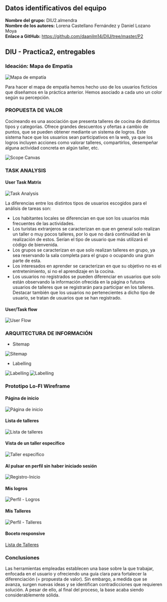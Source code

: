 ## Datos identificativos del equipo
**Nombre del grupo:** DIU2.almendra<br>
**Nombre de los autores:** Lorena Castellano Fernández y Daniel Lozano Moya<br>
**Enlace a GitHub:** https://github.com/daanilm14/DIU/tree/master/P2

## DIU - Practica2, entregables

### Ideación: Mapa de Empatía
![Mapa de empatía](MapaEmpatia.png)

Para hacer el mapa de empatía hemos hecho uso de los usuarios ficticios que diseñamos en la práctica anterior. Hemos asociado a cada uno
un color según su percepción.

### PROPUESTA DE VALOR
Cocineando es una asociación que presenta talleres de cocina de distintos tipos y categorías. Ofrece grandes descuentos y ofertas a cambio
de puntos, que se pueden obtener mediante un sistema de logros. Este sistema hace que los usuarios sean participativos en la web, ya que
los logros incluyen acciones como valorar talleres, compartirlos, desempeñar alguna actividad concreta en algún taller, etc.

![Scope Canvas](ScopeCanvas.png)


### TASK ANALYSIS

#### User Task Matrix 
![Task Analysis](TaskAnalysis.png)

La diferencias entre los distintos tipos de usuarios escogidos para el análisis de tareas son:
- Los habitantes locales se diferencian en que son los usuarios más frecuentes de las actividades.
- Los turistas extranjeros se caracterizan en que en general solo realizan un taller o muy pocos talleres, por lo que no dará continuidad en la realización de estos. Serían el tipo de usuario que más utilizará el código de bienvenida.
- Los grupos se caracterizan en que solo realizan talleres en grupo, ya sea reservando la sala completa para el grupo o ocupando una gran parte de esta.
- Los interesados en aprender se caracterizan en que su objetivo no es el entretenimiento, si no el aprendizaje en la cocina.
- Los usuarios no registrados se pueden diferenciar en usuarios que solo están observando la información ofrecida en la página o futuros usuarios de talleres que se registrarán para participar en los talleres. Destacar también que los usuarios no pertenecientes a dicho tipo de usuario, se tratan de usuarios que se han registrado.

#### User/Task flow
![User Flow](UserFlow.png)


### ARQUITECTURA DE INFORMACIÓN

* Sitemap

![Sitemap](SiteMap.png)

* Labelling

![Labelling](Labelling-1.png)
![Labelling](Labelling-2.png)


### Prototipo Lo-FI Wireframe 

#### Página de inicio
![Página de inicio](imgsbocetos/Inicio.png)

#### Lista de talleres
![Lista de talleres](imgsbocetos/ListaTalleres.png)

#### Vista de un taller específico
![Taller específico](imgsbocetos/TallerConcreto.png)

#### Al pulsar en perfil sin haber iniciado sesión
![Registro-Inicio](imgsbocetos/Registrarse-IniciarSesion.png)

#### Mis logros
![Perfil - Logros](imgsbocetos/MisLogros.png)

#### Mis Talleres
![Perfil - Talleres](imgsbocetos/MisTalleres.png)

#### Boceto responsive
[Lista de Talleres](BocetosBreakpoint.mp4)

### Conclusiones  
Las herramientas empleadas establecen una base sobre la que trabajar, enfocada en el usuario y ofreciendo una guía clara para fortalecer la diferenciación (= propuesta de valor). Sin embargo, a medida que se avanza, surgen nuevas ideas y se identifican contradicciones que requieren solución. A pesar de ello, al final del proceso, la base acaba siendo considerablemente sólida.
